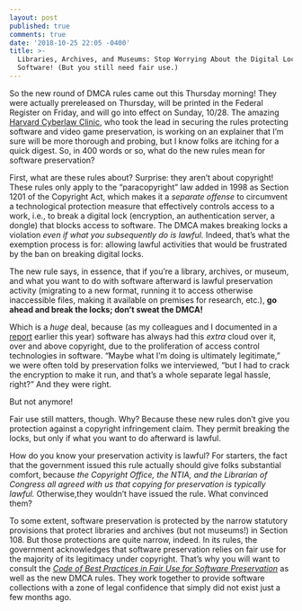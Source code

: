 ```yaml
---
layout: post
published: true
comments: true
date: '2018-10-25 22:05 -0400'
title: >-
  Libraries, Archives, and Museums: Stop Worrying About the Digital Locks on
  Software! (But you still need fair use.)
---
```

So the new round of DMCA rules came out this Thursday morning! They were actually prereleased on Thursday, will be printed in the Federal Register on Friday, and will go into effect on Sunday, 10/28. The amazing [Harvard Cyberlaw Clinic](https://cyber.harvard.edu/teaching/cyberlawclinic), who took the lead in securing the rules protecting software and video game preservation, is working on an explainer that I’m sure will be more thorough and probing, but I know folks are itching for a quick digest. So, in 400 words or so, what do the new rules mean for software preservation? 

First, what are these rules about? Surprise: they aren’t about copyright! These rules only apply to the “paracopyright” law added in 1998 as Section 1201 of the Copyright Act, which makes it a *separate offense* to circumvent a technological protection measure that effectively controls access to a work, i.e., to break a digital lock (encryption, an authentication server, a dongle) that blocks access to software. The DMCA makes breaking locks a violation *even if what you subsequently do is lawful.* Indeed, that’s what the exemption process is for: allowing lawful activities that would be frustrated by the ban on breaking digital locks.

The new rule says, in essence, that if you’re a library, archives, or museum, and what you want to do with software afterward is lawful preservation activity (migrating to a new format, running it to access otherwise inaccessible files, making it available on premises for research, etc.), **go ahead and break the locks; don’t sweat the DMCA!** 

Which is a *huge* deal, because (as my colleagues and I documented in a [report](https://www.arl.org/publications-resources/4468-the-copyright-permissions-culture-in-software-preservation-and-its-implications-for-the-cultural-record#.Wn3MT0UrK1t) earlier this year) software has always had this *extra* cloud over it, over and above copyright, due to the proliferation of access control technologies in software. “Maybe what I’m doing is ultimately legitimate,” we were often told by preservation folks we interviewed, “but I had to crack the encryption to make it run, and that’s a whole separate legal hassle, right?” And they were right.

But not anymore!

Fair use still matters, though. Why? Because these new rules don’t give you protection against a copyright infringement claim. They permit breaking the locks, but only if what you want to do afterward is lawful.

How do you know your preservation activity is lawful? For starters, the fact that the government issued this rule actually should give folks substantial comfort, because *the Copyright Office, the NTIA, and the Librarian of Congress all agreed with us that copying for preservation is typically lawful.* Otherwise,they wouldn’t have issued the rule.  What convinced them? 

To some extent, software preservation is protected by the narrow statutory provisions that protect libraries and archives (but not museums!) in Section 108. But those protections are quite narrow, indeed. In its rules, the government acknowledges that software preservation relies on fair use for the majority of its legitimacy under copyright. That’s why you will want to consult the *[Code of Best Practices in Fair Use for Software Preservation](https://www.arl.org/storage/documents/publications/2018.09.24_softwarepreservationcode.pdf)* as well as the new DMCA rules. They work together to provide software collections with a zone of legal confidence that simply did not exist just a few months ago.
